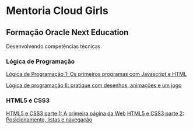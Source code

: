 # Mentoria Cloud Girls
## Formação Oracle Next Education
Desenvolvendo competências técnicas

### Lógica de Programação
[Lógica de Programação 1: Os primeiros programas com Javascript e HTML](https://github.com/luizabizoni/mentoria_cloud_girls/tree/master/logica)

[Lógica de programação II: pratique com desenhos, animações e um jogo](https://github.com/luizabizoni/mentoria_cloud_girls/tree/master/logica2)

### HTML5 e CSS3
[HTML5 e CSS3 parte 1: A primeira página da Web](https://github.com/luizabizoni/mentoria_cloud_girls/tree/master/html5css3-pt1)
[HTML5 e CSS3 parte 2: Posicionamento, listas e navegação](https://github.com/luizabizoni/mentoria_cloud_girls/tree/master/html5css3-pt2)

